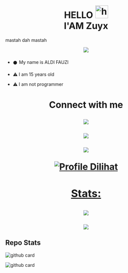 <h1 align="center">HELLO <img src="https://user-images.githubusercontent.com/1303154/88677602-1635ba80-d120-11ea-84d8-d263ba5fc3c0.gif" width="40px" alt="hi"><br>I'AM Zuyx</h1>
mastah dah mastah

<p align="center">

  <img src="https://i.ibb.co/zFXtzhC/02790ba15c27db3c7e64d77f98f72cfe.jpg" />

</p>

- 𒊹︎︎︎ My name is ALDI FAUZI

- ⚠︎ I am 15 years old 

- ⚠︎ I am not programmer

<h1 align="center"> Connect with me

<p align="center">

  <a href="https://instagram.com/zuxyganz_"><img src="https://img.shields.io/badge/Instagram-E4405F?style=for-the-badge&logo=instagram&logoColor=white"/> 

  <a href="https://wa.me/6285697725326"><img src="https://img.shields.io/badge/WhatsApp-25D366?style=for-the-badge&logo=whatsapp&logoColor=white" />

  <a href="https://github.com/MyZuyx"><img src="https://img.shields.io/badge/-GitHub-black?style=flat-square&logo=github" /> 

![Profile Dilihat](https://komarev.com/ghpvc/?username=MyZuyx&color=blue&style=flat-square&label=Profile+Dilihat)

### Stats:

<p align="center"><a href="https://github.com/MyZuyx"><img src="https://github-readme-stats.vercel.app/api?username=MyZuyx&show_icons=true&theme=radical"></a></p>

<p align="center"><a href="https://github.com/MyZuyx"><img src="https://github-readme-stats.vercel.app/api/top-langs/?username=MyZuyx&theme=radical&layout=compact"></a></p> 

## Repo Stats

![github card](https://github-readme-stats.vercel.app/api/pin/?username=MyZuyx&repo=MyZuyx&theme=dark)

![github card](https://github-readme-stats.vercel.app/api/pin/?username=MyZuyx&repo=polosan-Selep-Bit-v&theme=nightowl)




